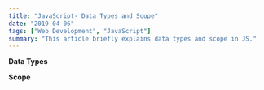 ```yaml
---
title: "JavaScript- Data Types and Scope"
date: "2019-04-06"
tags: ["Web Development", "JavaScript"]
summary: "This article briefly explains data types and scope in JS."
---
```


**Data Types**

**Scope**
